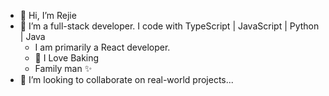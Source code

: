 - 👋 Hi, I’m Rejie
- 👀 I’m a full-stack developer. I code with TypeScript | JavaScript | Python | Java 
    - I am primarily a React developer.
    - 🌱 I Love Baking
    - Family man ✨
- 💞️ I’m looking to collaborate on real-world projects...

<!-- -  📫 How to reach me...
- 🌱 I’m currently learning ...
- 😄 Pronouns: ...
- ⚡ Fun fact: ...
-->

<!---
Rash-EJ/Rash-EJ is a ✨ special ✨ repository because its `README.md` (this file) appears on your GitHub profile.
You can click the Preview link to take a look at your changes.
--->
